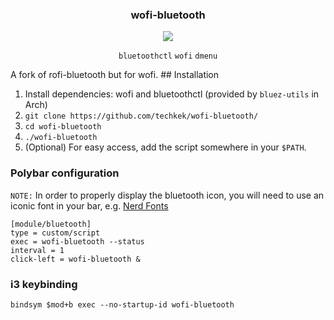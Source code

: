 <div align="center">
<h3>wofi-bluetooth</h3>
<img src="https://github.com/ClydeDroid/rofi-bluetooth/raw/master/.meta/menu.gif">

`bluetoothctl` `wofi` `dmenu`

</div>
A fork of rofi-bluetooth but for wofi.
## Installation

1. Install dependencies: wofi and bluetoothctl (provided by `bluez-utils` in Arch)
1. `git clone https://github.com/techkek/wofi-bluetooth/`
1. `cd wofi-bluetooth`
1. `./wofi-bluetooth`
1. (Optional) For easy access, add the script somewhere in your `$PATH`.

### Polybar configuration

`NOTE:` In order to properly display the bluetooth icon, you will need to use an iconic font in your bar, e.g. [Nerd Fonts](https://github.com/ryanoasis/nerd-fonts)

```
[module/bluetooth]
type = custom/script
exec = wofi-bluetooth --status
interval = 1
click-left = wofi-bluetooth &
```

### i3 keybinding

```
bindsym $mod+b exec --no-startup-id wofi-bluetooth
```

